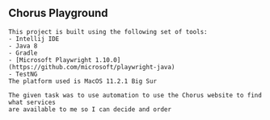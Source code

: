 ## Chorus Playground
    This project is built using the following set of tools:
    - Intellij IDE
    - Java 8
    - Gradle
    - [Microsoft Playwright 1.10.0](https://github.com/microsoft/playwright-java)
    - TestNG
    The platform used is MacOS 11.2.1 Big Sur

    The given task was to use automation to use the Chorus website to find what services
    are available to me so I can decide and order


